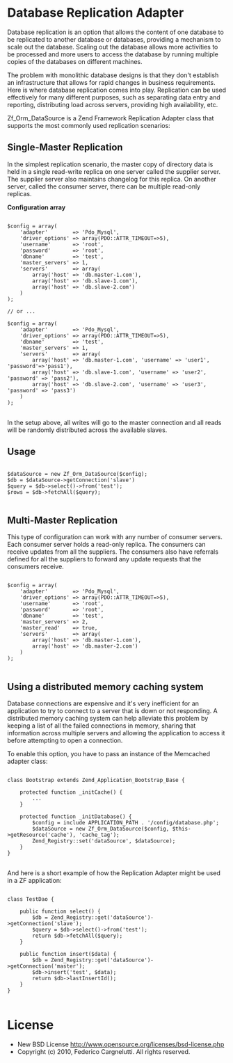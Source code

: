 # Database Replication Adapter

Database replication is an option that allows the content of one database to be replicated to another database or databases, providing a mechanism to scale out the database. Scaling out the database allows more activities to be processed and more users to access the database by running multiple copies of the databases on different machines.

The problem with monolithic database designs is that they don't establish an infrastructure that allows for rapid changes in business requirements. Here is where database replication comes into play. Replication can be used effectively for many different purposes, such as separating data entry and reporting, distributing load across servers, providing high availability, etc.

Zf_Orm_DataSource is a Zend Framework Replication Adapter class that supports the most commonly used replication scenarios:

## Single-Master Replication

In the simplest replication scenario, the master copy of directory data is held in a single read-write replica on one server called the supplier server. The supplier server also maintains changelog for this replica. On another server, called the consumer server, there can be multiple read-only replicas.

**Configuration array**

<pre>
<code>
$config = array(
    'adapter'        => 'Pdo_Mysql',
    'driver_options' => array(PDO::ATTR_TIMEOUT=>5),
    'username'       => 'root',
    'password'       => 'root',
    'dbname'         => 'test',
    'master_servers' => 1,
    'servers'        => array(
        array('host' => 'db.master-1.com'),
        array('host' => 'db.slave-1.com'),
        array('host' => 'db.slave-2.com')
    )
);

// or ...

$config = array(
    'adapter'        => 'Pdo_Mysql',
    'driver_options' => array(PDO::ATTR_TIMEOUT=>5),
    'dbname'         => 'test',
    'master_servers' => 1,
    'servers'        => array(
        array('host' => 'db.master-1.com', 'username' => 'user1', 'password'=>'pass1'),
        array('host' => 'db.slave-1.com', 'username' => 'user2', 'password' => 'pass2'),
        array('host' => 'db.slave-2.com', 'username' => 'user3', 'password' => 'pass3')
    )
);
</code>
</pre>

In the setup above, all writes will go to the master connection and all reads will be randomly distributed across the available slaves.

## Usage
<pre>
<code>
$dataSource = new Zf_Orm_DataSource($config);
$db = $dataSource->getConnection('slave')
$query = $db->select()->from('test');
$rows = $db->fetchAll($query);
</code>
</pre>

## Multi-Master Replication

This type of configuration can work with any number of consumer servers. Each consumer server holds a read-only replica. The consumers can receive updates from all the suppliers. The consumers also have referrals defined for all the suppliers to forward any update requests that the consumers receive.

<pre>
<code>
$config = array(
    'adapter'        => 'Pdo_Mysql',
    'driver_options' => array(PDO::ATTR_TIMEOUT=>5),
    'username'       => 'root',
    'password'       => 'root',
    'dbname'         => 'test',
    'master_servers' => 2,
    'master_read'    => true,
    'servers'        => array(
        array('host' => 'db.master-1.com'),
        array('host' => 'db.master-2.com')
    )
);
</code>
</pre>

## Using a distributed memory caching system

Database connections are expensive and it's very inefficient for an application to try to connect to a server that is down or not responding. A distributed memory caching system can help alleviate this problem by keeping a list of all the failed connections in memory, sharing that information across multiple servers and allowing the application to access it before attempting to open a connection.

To enable this option, you have to pass an instance of the Memcached adapter class:

<pre>
<code>
class Bootstrap extends Zend_Application_Bootstrap_Base {

    protected function _initCache() {
    	...
    }
    
    protected function _initDatabase() {
    	$config = include APPLICATION_PATH . '/config/database.php';
        $dataSource = new Zf_Orm_DataSource($config, $this->getResource('cache'), 'cache_tag');
        Zend_Registry::set('dataSource', $dataSource);
    }
}
</code>
</pre>

And here is a short example of how the Replication Adapter might be used in a ZF application:

<pre>
<code>
class TestDao {

    public function select() {
        $db = Zend_Registry::get('dataSource')->getConnection('slave');
        $query = $db->select()->from('test');
        return $db->fetchAll($query);
    }

    public function insert($data) {
        $db = Zend_Registry::get('dataSource')->getConnection('master');
        $db->insert('test', $data);
        return $db->lastInsertId();
    }
}
</code>
</pre>

# License

- New BSD License http://www.opensource.org/licenses/bsd-license.php
- Copyright (c) 2010, Federico Cargnelutti. All rights reserved.
